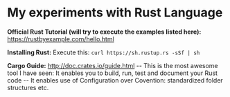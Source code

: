 # My experiments with Rust Language

**Official Rust Tutorial (will try to execute the examples listed here):** <https://rustbyexample.com/hello.html>

**Installing Rust:** Execute this: `curl https://sh.rustup.rs -sSf | sh`

**Cargo Guide:** <http://doc.crates.io/guide.html> -- This is the most awesome tool I have seen: It enables you to build, run, test and document your Rust code -- It enables use of Configuration over Covention: standardized folder structures etc.
